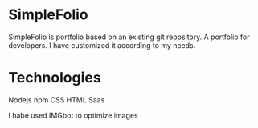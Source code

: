 # SimpleFolio
SimpleFolio is portfolio based on an existing git repository. A portfolio for developers. I have customized it according to my needs.

# Technologies
Nodejs
npm
CSS
HTML
Saas

I habe used IMGbot to optimize images
